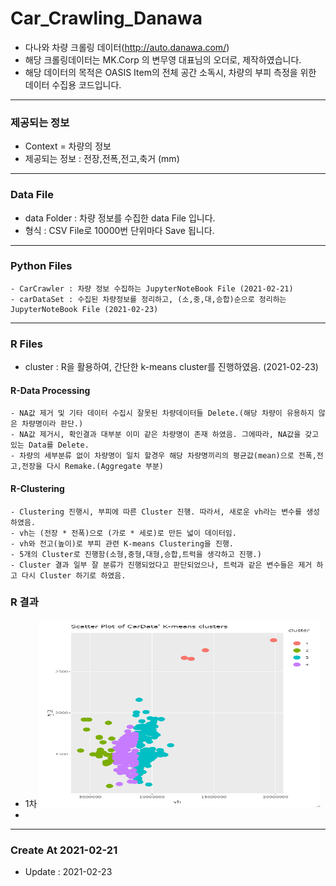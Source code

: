 # Car_Crawling_Danawa
- 다나와 차량 크롤링 데이터(http://auto.danawa.com/)
- 해당 크롤링데이터는 MK.Corp 의 변무영 대표님의 오더로, 제작하였습니다.
- 해당 데이터의 목적은 OASIS Item의 전체 공간 소독시, 차량의 부피 측정을 위한 데이터 수집용 코드입니다.

***
### 제공되는 정보
- Context = 차량의 정보
- 제공되는 정보 : 전장,전폭,전고,축거 (mm)

***
### Data File
- data Folder : 차량 정보를 수집한 data File 입니다. 
- 형식 : CSV File로 10000번 단위마다 Save 됩니다.

***
### Python Files
```
- CarCrawler : 차량 정보 수집하는 JupyterNoteBook File (2021-02-21)
- carDataSet : 수집된 차량정보를 정리하고, (소,중,대,승합)순으로 정리하는 JupyterNoteBook File (2021-02-23)
```
***
### R Files
- cluster : R을 활용하여, 간단한 k-means cluster를 진행하였음. (2021-02-23)

#### R-Data Processing
```
- NA값 제거 및 기타 데이터 수집시 잘못된 차량데이터들 Delete.(해당 차량이 유용하지 않은 차량명이라 판단.)
- NA값 제거시, 확인결과 대부분 이미 같은 차량명이 존재 하였음. 그에따라, NA값을 갖고있는 Data를 Delete. 
- 차량의 세부분류 없이 차량명이 일치 할경우 해당 차량명끼리의 평균값(mean)으로 전폭,전고,전장을 다시 Remake.(Aggregate 부분)
```
#### R-Clustering
```
- Clustering 진행시, 부피에 따른 Cluster 진행. 따라서, 새로운 vh라는 변수를 생성하였음.
- vh는 (전장 * 전폭)으로 (가로 * 세로)로 만든 넓이 데이터임.
- vh와 전고(높이)로 부피 관련 K-means Clustering을 진행.
- 5개의 Cluster로 진행함(소형,중형,대형,승합,트럭을 생각하고 진행.)
- Cluster 결과 일부 잘 분류가 진행되었다고 판단되었으나, 트럭과 같은 변수들은 제거 하고 다시 Cluster 하기로 하였음.
```
   
   ### R 결과
   - 1차
    <img src="/graph/Before_delete.png" width="450px" height="300px" title="1차 K-Means Clusters" alt="First Cluster"></img><br/>
   -

***

 
### Create At 2021-02-21
- Update : 2021-02-23 
